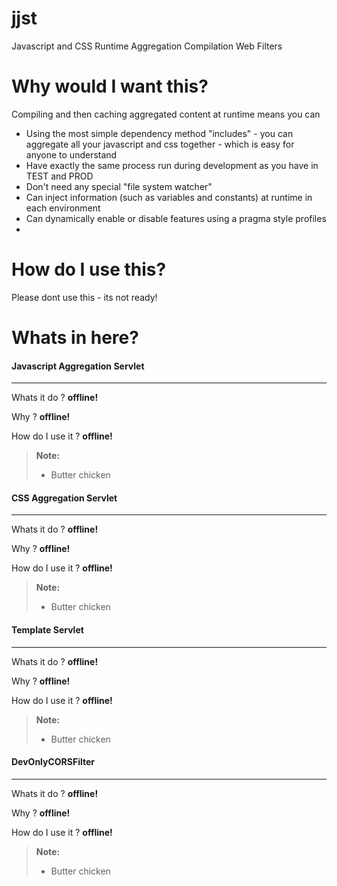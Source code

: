 # jjst
Javascript and CSS Runtime Aggregation Compilation Web Filters


Why would I want this?
======================

Compiling and then caching aggregated content at runtime means you can

- Using the most simple dependency method "includes" - you can aggregate all your javascript and css together - which is easy for anyone to understand
- Have exactly the same process run during development as you have in TEST and PROD
- Don't need any special "file system watcher"
- Can inject information (such as variables and constants) at runtime in each environment
- Can dynamically enable or disable features using a pragma style profiles
- 


How do I use this?
==================

Please dont use this - its not ready!

Whats in here?
==============


#### Javascript Aggregation Servlet
-------------

Whats it do ? **offline!**

Why ? **offline!**

How do I use it ? **offline!**
> **Note:**
> - Butter chicken

#### CSS Aggregation Servlet
-------------

Whats it do ? **offline!**

Why ? **offline!**

How do I use it ? **offline!**
> **Note:**
> - Butter chicken


#### Template Servlet
-------------

Whats it do ? **offline!**

Why ? **offline!**

How do I use it ? **offline!**
> **Note:**
> - Butter chicken

#### DevOnlyCORSFilter
-------------

Whats it do ? **offline!**

Why ? **offline!**

How do I use it ? **offline!**
> **Note:**
> - Butter chicken


